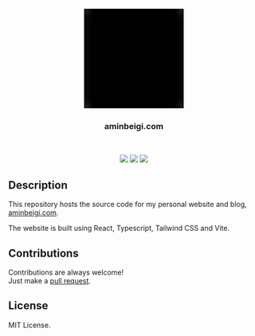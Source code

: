 <p align="center">
  <img src="assets/icon.png" height="200px" width="200px"/>
  <br/>
  <h3 align="center">aminbeigi.com</h3>
</p>
<br />

<p align="center">
  <a href="../../issues"><img src="https://img.shields.io/github/issues/aminbeigi/aminbeigi.com.svg?style=flat-square" /></a>
  <a href="../../pulls"><img src="https://img.shields.io/github/issues-pr/aminbeigi/aminbeigi.com.svg?style=flat-square" /></a>
  <img src="https://img.shields.io/github/license/aminbeigi/aminbeigi.com?style=flat-square">
</p>

## Description

This repository hosts the source code for my personal website and blog, [aminbeigi.com](http://aminbeigi.com/).

The website is built using React, Typescript, Tailwind CSS and Vite.

## Contributions

Contributions are always welcome!  
Just make a [pull request](../../pulls).

## License

MIT License.
